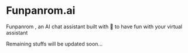# Funpanrom.ai
Funpanrom , an AI chat assistant built with 💓 to have fun with your virtual assistant

Remaining stuffs will be updated soon...
